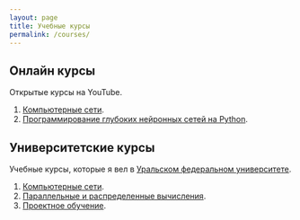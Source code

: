 ```yaml
---
layout: page
title: Учебные курсы
permalink: /courses/
---
```

## Онлайн курсы

Открытые курсы на YouTube.

1. [Компьютерные сети](/courses/networks_online).
2. [Программирование глубоких нейронных сетей на Python](/courses/nnpython).

## Университетские курсы

Учебные курсы, которые я вел в [Уральском федеральном университете](http://www.urfu.ru).

1. [Компьютерные сети](/courses/networks).
2. [Параллельные и распределенные вычисления](/courses/pdc).
3. [Проектное обучение](/courses/projects).
